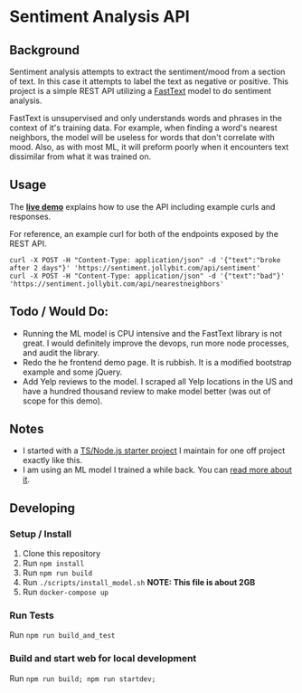 Sentiment Analysis API
====

## Background

Sentiment analysis attempts to extract the sentiment/mood from a section of text. In this case it attempts to label the text as negative or positive. This project is a simple REST API utilizing a [FastText](https://fasttext.cc/) model to do sentiment analysis.

FastText is unsupervised and only understands words and phrases in the context of it's training data. For example, when finding a word's nearest neighbors, the model will be useless for words that don't correlate with mood. Also, as with most ML, it will preform poorly when it encounters text dissimilar from what it was trained on.

## Usage

The **[live demo](https://sentiment.jollybit.com/)** explains how to use the API including example curls and responses.

For reference, an example curl for both of the endpoints exposed by the REST API.
```
curl -X POST -H "Content-Type: application/json" -d '{"text":"broke after 2 days"}' 'https://sentiment.jollybit.com/api/sentiment'
curl -X POST -H "Content-Type: application/json" -d '{"text":"bad"}' 'https://sentiment.jollybit.com/api/nearestneighbors'
```

## Todo / Would Do:

* Running the ML model is CPU intensive and the FastText library is not great. I would definitely improve the devops, run more node processes, and audit the library.
* Redo the he frontend demo page. It is rubbish. It is a modified bootstrap example and some jQuery.
* Add Yelp reviews to the model. I scraped all Yelp locations in the US and have a hundred thousand review to make model better (was out of scope for this demo).

## Notes

* I started with a [TS/Node.js starter project](https://github.com/thingless/typescript-skeleton) I maintain for one off project exactly like this.
* I am using an ML model I trained a while back. You can [read more about it](https://github.com/freethenation/sentimental_nlp).

## Developing

### Setup / Install

1. Clone this repository
2. Run `npm install`
3. Run `npm run build`
4. Run `./scripts/install_model.sh` **NOTE: This file is about 2GB**
5. Run `docker-compose up`

### Run Tests

Run `npm run build_and_test`

### Build and start web for local development

Run `npm run build; npm run startdev;`
